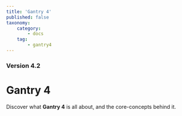 ```yaml
---
title: 'Gantry 4'
published: false
taxonomy:
    category:
        - docs
    tag:
        - gantry4
---
```


### Version 4.2

# Gantry 4

Discover what **Gantry 4** is all about, and the core-concepts behind it.
